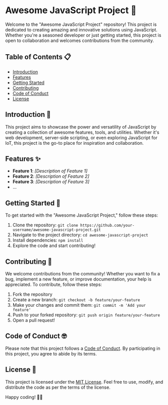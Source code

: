 # Awesome JavaScript Project 🚀

Welcome to the "Awesome JavaScript Project" repository! This project is dedicated to creating amazing and innovative solutions using JavaScript. Whether you're a seasoned developer or just getting started, this project is open to collaboration and welcomes contributions from the community.

## Table of Contents 📋

- [Introduction](#introduction)
- [Features](#features)
- [Getting Started](#getting-started)
- [Contributing](#contributing)
- [Code of Conduct](#code-of-conduct)
- [License](#license)

## Introduction 🎉

This project aims to showcase the power and versatility of JavaScript by creating a collection of awesome features, tools, and utilities. Whether it's web development, server-side scripting, or even exploring JavaScript for IoT, this project is the go-to place for inspiration and collaboration.

## Features ✨

- **Feature 1**: _[Description of Feature 1]_
- **Feature 2**: _[Description of Feature 2]_
- **Feature 3**: _[Description of Feature 3]_
- ...

## Getting Started 🚀

To get started with the "Awesome JavaScript Project," follow these steps:

1. Clone the repository: `git clone https://github.com/your-username/awesome-javascript-project.git`
2. Navigate to the project directory: `cd awesome-javascript-project`
3. Install dependencies: `npm install`
4. Explore the code and start contributing!

## Contributing 🤝

We welcome contributions from the community! Whether you want to fix a bug, implement a new feature, or improve documentation, your help is appreciated. To contribute, follow these steps:

1. Fork the repository
2. Create a new branch: `git checkout -b feature/your-feature`
3. Make your changes and commit them: `git commit -m 'Add your feature'`
4. Push to your forked repository: `git push origin feature/your-feature`
5. Open a pull request!

## Code of Conduct 🤓

Please note that this project follows a [Code of Conduct](CODE_OF_CONDUCT.md). By participating in this project, you agree to abide by its terms.

## License 📝

This project is licensed under the [MIT License](LICENSE). Feel free to use, modify, and distribute the code as per the terms of the license.

Happy coding! 🚀✨
